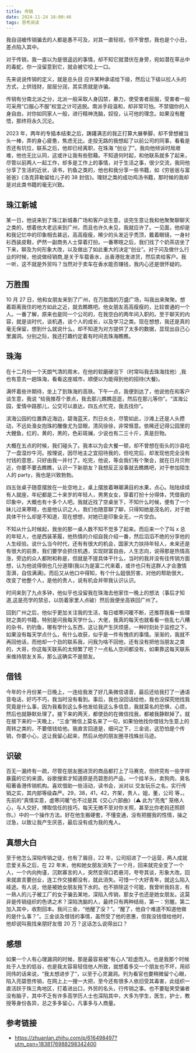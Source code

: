 ```yaml
---
title: 传销
date: 2024-11-24 16:00:46
tags: 思考阅读
---
```


我自诩被传销骗去的人都是愚不可及，对其一直轻视，但不曾想，我也是个小丑，差点陷入其中。

对于传销，我一直以为是很遥远的事情，却不知它就潜伏在身旁，宛如潜在草丛中的毒蛇，你一没留意到它，就会被它咬上一口。

先来说说传销的定义，就是总头目 应许某种承诺给下级，然后让下级以拉人头的方式，上供钱财，层层分润，其实质就是诈骗。

传销有分南北派之分，北派一般采取人身囚禁，暴力，使受害者屈服，受害者一般可采用“口服心不服”权宜之计可逃脱。南派手段温和，却非常可怕。不禁锢你的人身自由，对你如同家人一般，进行精神洗脑，奴役，认可他的理念。如果没有醒悟，那终将永久沉沦。

2023 年，两年的专插本结束之后，踌躇满志的我正打算大展拳脚，却不曾想被当头一棒，弄的身心疲惫，焦虑无比。走投无路的我想起了以前公司的同事，看看是否还有坑位，联系之后，他却已经离职，在珠海 “创业了”。我向他倾诉时局艰难，他也无比认同，这或许让我有些慰藉。不知道何时起，和他联系就多了起来，尽管以前两人一起工作，却多是工作上的事情，对于生活之事，很少交流，我同他分享了生活的近状，读书，钓鱼之类的，他也和我分享一些书籍，如《穷爸爸与富爸爸》《洛克菲勒留给儿子的 38 封信》。理财之类的成功鸡汤书籍，那时候的我却是对此类书籍的毫无兴致。

## 珠江新城

某一日，他说来到了珠江新城春广场和客户谈生意，谈完生意让我和他聚聚聊聊天之类的，想着他大老远来到广州，而且也许久未见，我就应许了。一见面，他却是和我记忆中的印象相去甚远，高高瘦瘦，稀少的头发近乎秃顶，戴着眼镜，一身衬衫西装皮鞋，俨然一副商务人士穿着打扮。一番寒暄之后，我们找了个奶茶店坐了下来，聊及为何形象大改，以及做出了如此重大的决定“创业”。对于问及做什么行业的时候，他说做经销商,是关于车载香水，丛香港批发进货，然后卖给客户。我一听，这不就是外贸吗？当然对于卖车在香水能否赚钱，我内心还是很怀疑的。

## 万胜围

10 月 27 日，他和女朋友来到了广州，在万胜围的万盛广场，叫我出来聚聚。想着距离我住的地方如此之近，就去瞧瞧吧。他女朋友高高瘦瘦的，比较普通的一个人。一番了解，原来也是同一个公司的，在我空白的两年间入职的。至于聊天的内容，就是谈时代，谈机遇，谈个人的成长，以及学习之类。现在想想，我还是真的毫无保留，想到什么就说什么，却不知道为对方提供了太多的数据，显现出自己心里漏洞。分别之际，我还打趣约定着有时间去珠海瞧瞧。

## 珠海

在十二月份一个天朗气清的周末，在他的软磨硬泡下（时常叫我去珠海找他）,我也有意去一趟珠海，看看这座城市，顺便以为能得到他的招待(大餐)。

满怀着些许期待，坐上了到珠海的高铁。下午一点，我便到达了，他说他在和客户谈生意，我说 “给我推荐个景点，我去那儿瞧瞧逛逛，然后在那儿等你”。“滨海公园，爱情中路那儿，公交可以直达，四五点忙完，我去找你”。

滨海公园的位置靠近海边，碧海蓝天，烈日炎炎，尽管如此，沙滩上还是人头攒动，不远处渔女抱珠的雕像尤为显眼，清风徐徐，非常惬意。依稀还记得公园里的大鲤鱼，红的，黄的，黑的，色彩斑斓，少说也有二三十斤，真是巨物。

大概在五点的时候，我们碰头了。我本以为会大餐一顿，却不曾想在街头的沙县吃了一盘湿炒牛河。按理说，因尽地主之宜招待我的，但吃完后，却发现他完全没有付钱的意思，只好由我一并付了。吃完，他说，等会我们有个聚会，就在日月贝附近，你要不要去瞧瞧，认识一下新朋友？我想反正没事就去瞧瞧吧，对于参加陌生人的 party，我也是兴致勃勃。

四五张桌子随意摆放在一处空地上，桌上摆放着琳瑯满目的水果，点心。陆陆续续有人就座，年纪都是二十来岁的年轻人，男男女女，穿着打扮十分得体，凭借我的印象中，大概也有十多个人吧。我就近找了空桌坐下，不知什么时候，便有了一个妹儿过来寒暄，也是他认识之人，我们也随意聊了聊，只得知她是茂名的，对于她具体干什么却是不知道，现在想想，对她已是印象全无，一片空白。

不知从什么时候起，我坐的那一桌人数不知不觉多了起来。而后来一个了叫 x 总的年轻人，也是西装革履，他热情的介绍自我介绍一番，然后滔滔不绝的分享他的人生经验。说什么当今时代，还有有很大的机会，国家大力扶持年轻人，未来还是有很大的前景，我们要学会抓住机遇，实现财富自由，人生志向，说得那是热情高涨，旁边的众人都附和称是，但就是不提具体干什么，当时的我并没有往传销方面想，认为他说得倒也几分道理(我以为是富二代来着，或许也只有这群人才会激情澎湃，自信满满)。而后又从他口中得知，有个什么姐很厉害，对他的帮助很大，改变了他整个人，是他的贵人，说有机会并带我认识认识。

时间来到了九点多钟，他似乎也没留我在珠海去他家住一晚上的想法（事后才知道,这是亮学的禁忌，以防着家里人点破）然后我便坐高铁回广州了。

回到广州之后，他似乎更加关注我的生活，每日嘘寒问暖不断，还推荐我看一些理财之类的书籍，特别是问我每天学什么，大佬，我真的每天也就看看一些乱七八糟的杂书，钓钓鱼，哪有学什么东西，这让我产生厌烦感，一种时刻处于监控之下，如果没有每天学点什么，有什么收获，似乎是一件有愧疚的事情。渐渐的，我就不再回他话，而他却一个劲的联系我，问我为啥不回他，还有没有把他当朋友之类的，大哥，你这每天联系的太频繁了吧？一点私人空间都没有，如果靠这每天联系来维持朋友关系，那么这确实不是朋友。

## 借钱

今年的十月份某一日晚上，一连给我发了好几条微信语音，最后还给我打了一通语音电话，好巧不巧，我当时没有看到。事后，我也没回话给他，我也没探究他找我究竟是什么事，因为我看到这么多他发给我这么多信息，我就莫名的恐惧，心烦，然后也就静默处理了。接下来的两天，都使劲的在微信找我，都被我静默掉了。就在接下来的一天晚上，“三金”微信上莫名来了一句，如果怕他找你借钱为生意上的周转之类的，不要借钱给他。我直言回道是，细问之下，三金说，这恐怕是个传销，你要小心，这让我留心起来，然后从他的朋友圈寻找蛛丝马迹。

## 识破

百无一漏终有一疏，尽管在朋友圈进货的商品都打上了马赛克，但终究有一些字样暴露的它的来源。谷歌搜索才知道原是亮碧思的产品，一个挂羊头，卖狗肉，臭名昭著香港传销机构。喜欢借助一些活动，读书会，派对以 交友玩乐之名，实行传销之实，其内部等级森严。29，38，41，42，齐架，贵人，姐，董，公司 等，。先前的“真情实意，虚寒问暖”也不过是其《交心六部曲》（⚠️ 此为“亮鬼” 笼络人心，与人交好，博取信任的技巧，每天无微不至对你关照，甚至比你老妈还照顾你。）中的一个操作方法。好在他生搬硬套，不懂变通，没有把握我的性情，操之过急，以致让我产生厌恶，最后没有成为我的鬼人。

## 真想大白

至于他怎么深陷传销之徒，也有了眉目，22 年，公司招进了一个运营，两人成就恋爱关系之后，在 22 年末，他和她女朋友消失了一个月，回来就完全变了一个人，一个内向拘谨，沉默寡言的人，突然变得口若悬河，夸夸其谈，形象大改。回来就直言要创业，连工作交接都没有，就此消失。可惜一个大好青年，就这么陷入岐途。有人说，他是被她女朋友拖下水的。也不排除这个可能，我曾听我妈言，有一熟人的儿子被工厂的女子骗去某地，深陷入传销，那女子也还是她女朋友。这莫非是传销组织的色诱之术？深陷洗脑的人，最终只有两种结局，第一：穷醒。第二加入其中，收割回本。我问三金，“他醒了没？”。“醒了，他自个难道不知道他做的是什么事？”。三金谈及借钱的事情，虽然受了他的恩惠，但我没钱借给他时，他却说叫我找亲朋好友借 20 万？这话怎么说得出口？

## 感想

如果一个人有心理漏洞的时候，那是最容易被“有心人”趁虚而入。也是我那个时候处于人生的低谷，也是我太容易轻信他人所致，就想着多交一个朋友也不坏，用祁同伟的话来说，“我太想进步了”，以至于心灵漏洞。列为看官也要稍微留个心眼，陷入亮碧思传销，在网上上一搜一大把，至今还有很多人依旧受其毒害，此组织一直活跃于珠三角地区，打着进出口，外贸的名头，行传销之事。也不要耻笑受骗者没有脑子，其中不乏有许多高学历人士也深陷其中，大多为学生，医生，护士，教授等身份各异，总之多多留心，凡事多与人商量。

## 参考链接

- https://zhuanlan.zhihu.com/p/616498497?utm_psn=1838176988298342400
